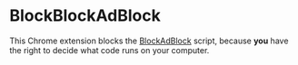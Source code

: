 # BlockBlockAdBlock

This Chrome extension blocks the [BlockAdBlock](https://github.com/sitexw/BlockAdBlock) script, because **you** have the right to decide what code runs on your computer.

